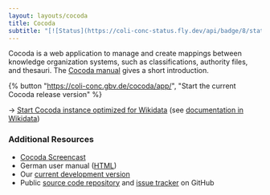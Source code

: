 ```yaml
---
layout: layouts/cocoda
title: Cocoda
subtitle: "[![Status](https://coli-conc-status.fly.dev/api/badge/8/status)](https://coli-conc-status.fly.dev/status/all)"
---
```


Cocoda is a web application to manage and create mappings between knowledge organization systems, such as classifications, authority files, and thesauri. The [Cocoda manual](https://gbv.github.io/cocoda/dev/user-manual-en.html) gives a short introduction.

<div class="cocoda-clear"></div> <!-- see cocoda.scss for details -->

{% button "https://coli-conc.gbv.de/cocoda/app/", "Start the current Cocoda release version" %}

→ [Start Cocoda instance optimized for Wikidata](https://coli-conc.gbv.de/cocoda/wikidata/) (see [documentation in Wikidata](https://www.wikidata.org/wiki/Wikidata:Tools/Cocoda))

### Additional Resources

- [Cocoda Screencast](https://doi.org/10.5446/69732)
- German user manual ([HTML](https://coli-conc.gbv.de/cocoda/app/user-manual-de.html))
- Our [current development version](https://coli-conc.gbv.de/cocoda/dev/)
- Public [source code repository](https://github.com/gbv/cocoda) and [issue tracker](https://github.com/gbv/cocoda/issues) on GitHub


